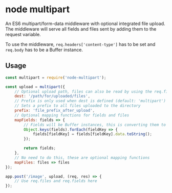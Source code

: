 # node multipart

An ES6 multipart/form-data middleware with optional integrated file upload.
The middleware will serve all fields and files sent by adding them to the request variable.

To use the middleware, `req.headers['content-type']` has to be set and `req.body` has to be a Buffer instance.

## Usage

```javascript
const multipart = require('node-multipart');

const upload = multipart({
    // Optional upload path, files can also be read by using the req.files.FILENAME.data Buffer
    dest: '/path/for/uploaded/files',
    // Prefix is only used when dest is defined (default: 'multipart')
    // Sets a prefix to all files uploaded to the directory
    prefix: 'file_prefix_after_upload',
    // Optional mapping functions for fields and files
    mapFields: fields => {
        // Fields will be Buffer instances, this is converting them to string
        Object.keys(fields).forEach(fieldKey => {
            fields[fieldKey] = fields[fieldKey].data.toString();
        });

        return fields;
    },
    // No need to do this, these are optional mapping functions
    mapFiles: files => files
});

app.post('/image', upload, (req, res) => {
    // Use req.files and req.fields here
});
```
